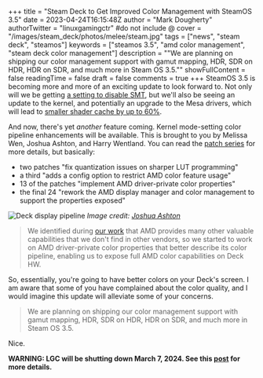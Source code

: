 +++
title = "Steam Deck to Get Improved Color Management with SteamOS 3.5"
date = 2023-04-24T16:15:48Z
author = "Mark Dougherty"
authorTwitter = "linuxgamingctr" #do not include @
cover = "/images/steam_deck/photos/melee/steam.jpg"
tags = ["news", "steam deck", "steamos"]
keywords = ["steamos 3.5", "amd color management", "steam deck color management"]
description = "\"We are planning on shipping our color management support with gamut mapping, HDR, SDR on HDR, HDR on SDR, and much more in Steam OS 3.5.\""
showFullContent = false
readingTime = false
draft = false
comments = true
+++
SteamOS 3.5 is becoming more and more of an exciting update to look forward to. Not only will we be getting [a setting to disable SMT](https://linuxgamingcentral.com/posts/updated-kernel-and-smt-disabled-with-steamos-3.5/), but we'll also be seeing an update to the kernel, and potentially an upgrade to the Mesa drivers, which will lead to [smaller shader cache by up to 60%](https://linuxgamingcentral.com/posts/steam-deck-getting-smaller-shader-cache/).

And now, there's yet *another* feature coming. Kernel mode-setting color pipeline enhancements will be available. This is brought to you by Melissa Wen, Joshua Ashton, and Harry Wentland. You can read the [patch series](https://lists.freedesktop.org/archives/amd-gfx/2023-April/092215.html) for more details, but basically:
- two patches "fix quantization issues on sharper LUT programming"
- a third "adds a config option to restrict AMD color feature usage"
- 13 of the patches "implement AMD driver-private color properties"
- the final 24 "rework the AMD display manager and color management to support the properties exposed"

![Deck display pipeline](/images/steam_deck/display_pipeline.webp)
*Image credit: [Joshua Ashton](https://github.com/ValveSoftware/gamescope/blob/master/src/docs/Steam%20Deck%20Display%20Pipeline.png)*

> We identified during [our work](https://gitlab.freedesktop.org/mwen/linux-amd/-/commits/amd-color-mgmt) that AMD provides many other valuable capabilities that we don't find in other vendors, so we started to work on AMD driver-private color properties that better describe its color pipeline, enabling us to expose full AMD color capabilities on Deck HW.

So, essentially, you're going to have better colors on your Deck's screen. I am aware that some of you have complained about the color quality, and I would imagine this update will alleviate some of your concerns.

> We are planning on shipping our color management support with gamut mapping, HDR, SDR on HDR, HDR on SDR, and much more in Steam OS 3.5.

Nice.

**WARNING: LGC will be shutting down March 7, 2024. See this [post](https://linuxgamingcentral.com/posts/the-end-of-lgc/) for more details.**
